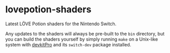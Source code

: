# lovepotion-shaders
Latest LÖVE Potion shaders for the Nintendo Switch.

Any updates to the shaders will always be pre-built to the `bin` directory, but you can build the shaders yourself by simply running `make` on a Unix-like system with [devkitPro](https://devkitpro.org/wiki/Getting_Started) and its `switch-dev` package installed.
